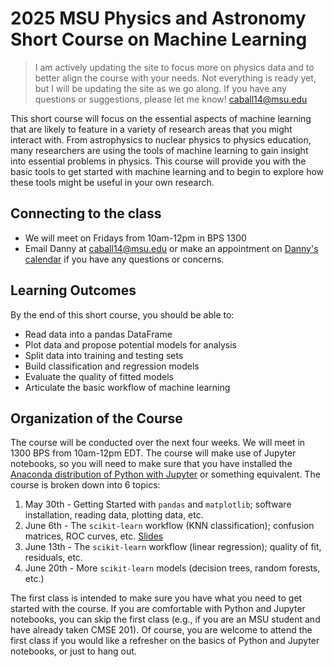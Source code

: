 # 2025 MSU Physics and Astronomy Short Course on Machine Learning

> I am actively updating the site to focus more on physics data and to better align the course with your needs. Not everything is ready yet, but I will be updating the site as we go along. If you have any questions or suggestions, please let me know! <caball14@msu.edu>

This short course will focus on the essential aspects of machine learning that are likely to feature in a variety of research areas that you might interact with. From astrophysics to nuclear physics to physics education, many researchers are using the tools of machine learning to gain insight into essential problems in physics. This course will provide you with the basic tools to get started with machine learning and to begin to explore how these tools might be useful in your own research.

## Connecting to the class

* We will meet on Fridays from 10am-12pm in BPS 1300
* Email Danny at <caball14@msu.edu> or make an appointment on [Danny's calendar](https://app.cal.com/dannycaballero/15min) if you have any questions or concerns.

## Learning Outcomes

By the end of this short course, you should be able to:

* Read data into a pandas DataFrame
* Plot data and propose potential models for analysis
* Split data into training and testing sets
* Build classification and regression models
* Evaluate the quality of fitted models
* Articulate the basic workflow of machine learning

## Organization of the Course

The course will be conducted over the next four weeks. We will meet in 1300 BPS from 10am-12pm EDT. The course will make use of Jupyter notebooks, so you will need to make sure that you have installed the [Anaconda distribution of Python with Jupyter](https://www.anaconda.com/products/individual) or something equivalent. The course is broken down into 6 topics:

1. May 30th - Getting Started with `pandas` and `matplotlib`; software installation, reading data, plotting data, etc.
2. June 6th - The `scikit-learn` workflow (KNN classification); confusion matrices, ROC curves, etc. [Slides](./slides/day-02-classification.pdf)
3. June 13th - The `scikit-learn` workflow (linear regression); quality of fit, residuals, etc.
4. June 20th - More `scikit-learn` models (decision trees, random forests, etc.)

The first class is intended to make sure you have what you need to get started with the course. If you are comfortable with Python and Jupyter notebooks, you can skip the first class (e.g., if you are an MSU student and have already taken CMSE 201). Of course, you are welcome to attend the first class if you would like a refresher on the basics of Python and Jupyter notebooks, or just to hang out.
